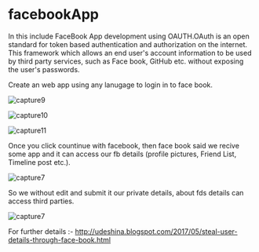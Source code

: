 # facebookApp

In this include FaceBook App development using OAUTH.OAuth is an open standard for token based authentication and authorization on the internet. This framework which allows an end user's account information to be used by third party services, such as Face book, GitHub etc. without exposing the user's passwords.

Create an web app using any lanugage to login in to face book.

![capture9](https://cloud.githubusercontent.com/assets/18233358/26285606/d343aeac-3e70-11e7-9e80-1c5eb22e462a.PNG)

![capture10](https://cloud.githubusercontent.com/assets/18233358/26285613/0d3bb05a-3e71-11e7-9a5d-dc8f09f99d0b.PNG)

![capture11](https://cloud.githubusercontent.com/assets/18233358/26285640/312d680a-3e71-11e7-8b05-7facb64d43f0.PNG)

Once you click countinue with facebook, then face book said we recive some app and it can access our fb details (profile pictures, Friend List, Timeline post etc.).

![capture7](https://cloud.githubusercontent.com/assets/18233358/26285742/0afb3232-3e73-11e7-8218-2bee4d71621f.PNG)

So we without edit and submit it our private details, about fds details can access third parties.

![capture7](https://cloud.githubusercontent.com/assets/18233358/26285742/0afb3232-3e73-11e7-8218-2bee4d71621f.PNG)

For further details :- http://udeshina.blogspot.com/2017/05/steal-user-details-through-face-book.html








